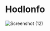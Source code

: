 # Hodlonfo
![Screenshot (12)](https://github.com/gaurav6686/Hodlinfo/assets/86306108/d1b7f2f9-a730-412b-9b1a-df98f97b40fa)
